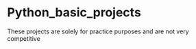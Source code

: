 # Python_basic_projects
These projects are solely for practice purposes and are not very competitive
